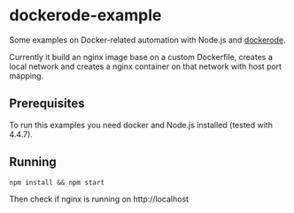 # dockerode-example
Some examples on Docker-related automation with Node.js and [dockerode](https://www.npmjs.com/package/dockerode).

Currently it build an nginx image base on a custom Dockerfile, creates a local network and creates a nginx container on that network with host port mapping.

## Prerequisites
To run this examples you need docker and Node.js installed (tested with 4.4.7).

## Running
`npm install && npm start`

Then check if nginx is running on http://localhost 
